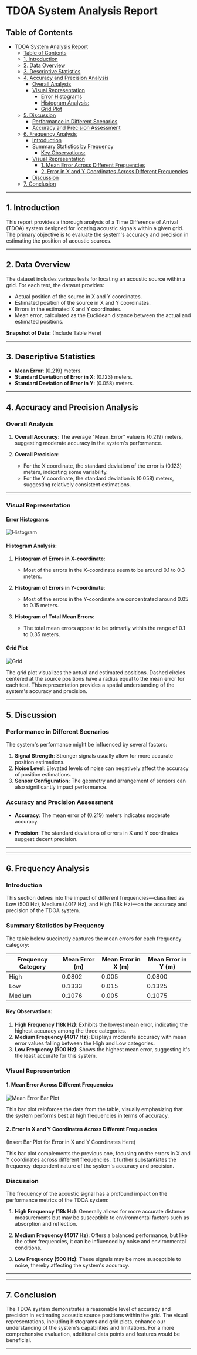 
# TDOA System Analysis Report

## Table of Contents

- [TDOA System Analysis Report](#tdoa-system-analysis-report)
  - [Table of Contents](#table-of-contents)
  - [1. Introduction](#1-introduction)
  - [2. Data Overview](#2-data-overview)
  - [3. Descriptive Statistics](#3-descriptive-statistics)
  - [4. Accuracy and Precision Analysis](#4-accuracy-and-precision-analysis)
    - [Overall Analysis](#overall-analysis)
    - [Visual Representation](#visual-representation)
      - [Error Histograms](#error-histograms)
      - [Histogram Analysis:](#histogram-analysis)
      - [Grid Plot](#grid-plot)
  - [5. Discussion](#5-discussion)
    - [Performance in Different Scenarios](#performance-in-different-scenarios)
    - [Accuracy and Precision Assessment](#accuracy-and-precision-assessment)
  - [6. Frequency Analysis](#6-frequency-analysis)
    - [Introduction](#introduction)
    - [Summary Statistics by Frequency](#summary-statistics-by-frequency)
      - [Key Observations:](#key-observations)
    - [Visual Representation](#visual-representation-1)
      - [1. Mean Error Across Different Frequencies](#1-mean-error-across-different-frequencies)
      - [2. Error in X and Y Coordinates Across Different Frequencies](#2-error-in-x-and-y-coordinates-across-different-frequencies)
    - [Discussion](#discussion)
  - [7. Conclusion](#7-conclusion)

---

## 1. Introduction

This report provides a thorough analysis of a Time Difference of Arrival (TDOA) system designed for locating acoustic signals within a given grid. The primary objective is to evaluate the system's accuracy and precision in estimating the position of acoustic sources.

---

## 2. Data Overview

The dataset includes various tests for locating an acoustic source within a grid. For each test, the dataset provides:

- Actual position of the source in X and Y coordinates.
- Estimated position of the source in X and Y coordinates.
- Errors in the estimated X and Y coordinates.
- Mean error, calculated as the Euclidean distance between the actual and estimated positions.

**Snapshot of Data:**
(Include Table Here)

---

## 3. Descriptive Statistics

- **Mean Error**: \(0.219\) meters.
- **Standard Deviation of Error in X**: \(0.123\) meters.
- **Standard Deviation of Error in Y**: \(0.058\) meters.

---

## 4. Accuracy and Precision Analysis

### Overall Analysis

1. **Overall Accuracy**: The average "Mean_Error" value is \(0.219\) meters, suggesting moderate accuracy in the system's performance.
  
2. **Overall Precision**: 
    - For the X coordinate, the standard deviation of the error is \(0.123\) meters, indicating some variability.
    - For the Y coordinate, the standard deviation is \(0.058\) meters, suggesting relatively consistent estimations.

---

### Visual Representation

#### Error Histograms

![Histogram](https://imgur.com/kICuFpe.jpg)

#### Histogram Analysis:

1. **Histogram of Errors in X-coordinate**: 
   - Most of the errors in the X-coordinate seem to be around 0.1 to 0.3 meters.
  
2. **Histogram of Errors in Y-coordinate**: 
   - Most of the errors in the Y-coordinate are concentrated around 0.05 to 0.15 meters.
  
3. **Histogram of Total Mean Errors**: 
   - The total mean errors appear to be primarily within the range of 0.1 to 0.35 meters.


#### Grid Plot

![Grid](https://imgur.com/28t2iis.jpg)

The grid plot visualizes the actual and estimated positions. Dashed circles centered at the source positions have a radius equal to the mean error for each test. This representation provides a spatial understanding of the system's accuracy and precision.

---

## 5. Discussion

### Performance in Different Scenarios

The system's performance might be influenced by several factors:

1. **Signal Strength**: Stronger signals usually allow for more accurate position estimations.
2. **Noise Level**: Elevated levels of noise can negatively affect the accuracy of position estimations.
3. **Sensor Configuration**: The geometry and arrangement of sensors can also significantly impact performance.

### Accuracy and Precision Assessment

- **Accuracy**: The mean error of \(0.219\) meters indicates moderate accuracy.
  
- **Precision**: The standard deviations of errors in X and Y coordinates suggest decent precision.

---


---

## 6. Frequency Analysis

### Introduction

This section delves into the impact of different frequencies—classified as Low (500 Hz), Medium (4017 Hz), and High (18k Hz)—on the accuracy and precision of the TDOA system.

### Summary Statistics by Frequency

The table below succinctly captures the mean errors for each frequency category:

| Frequency Category | Mean Error (m) | Mean Error in X (m) | Mean Error in Y (m) |
|--------------------|----------------|---------------------|---------------------|
| High               | 0.0802         | 0.005               | 0.0800              |
| Low                | 0.1333         | 0.015               | 0.1325              |
| Medium             | 0.1076         | 0.005               | 0.1075              |

#### Key Observations:

1. **High Frequency (18k Hz)**: Exhibits the lowest mean error, indicating the highest accuracy among the three categories.
2. **Medium Frequency (4017 Hz)**: Displays moderate accuracy with mean error values falling between the High and Low categories.
3. **Low Frequency (500 Hz)**: Shows the highest mean error, suggesting it's the least accurate for this system.

### Visual Representation

#### 1. Mean Error Across Different Frequencies

![Mean Error Bar Plot](https://imgur.com/hYKVNLk.jpg)

This bar plot reinforces the data from the table, visually emphasizing that the system performs best at high frequencies in terms of accuracy.

#### 2. Error in X and Y Coordinates Across Different Frequencies

(Insert Bar Plot for Error in X and Y Coordinates Here)

This bar plot complements the previous one, focusing on the errors in X and Y coordinates across different frequencies. It further substantiates the frequency-dependent nature of the system's accuracy and precision.

### Discussion

The frequency of the acoustic signal has a profound impact on the performance metrics of the TDOA system:

1. **High Frequency (18k Hz)**: Generally allows for more accurate distance measurements but may be susceptible to environmental factors such as absorption and reflection.
  
2. **Medium Frequency (4017 Hz)**: Offers a balanced performance, but like the other frequencies, it can be influenced by noise and environmental conditions.
  
3. **Low Frequency (500 Hz)**: These signals may be more susceptible to noise, thereby affecting the system's accuracy.

---


---



## 7. Conclusion

The TDOA system demonstrates a reasonable level of accuracy and precision in estimating acoustic source positions within the grid. The visual representations, including histograms and grid plots, enhance our understanding of the system's capabilities and limitations. For a more comprehensive evaluation, additional data points and features would be beneficial.

---

